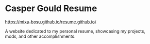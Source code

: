 # Casper Gould Resume

https://mixa-bosu.github.io/resume.github.io/

A website dedicated to my personal resume, showcasing my projects, mods, and other accomplishments.
